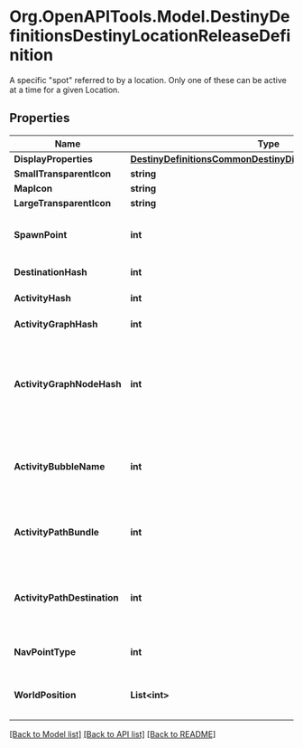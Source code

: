# Org.OpenAPITools.Model.DestinyDefinitionsDestinyLocationReleaseDefinition
A specific \"spot\" referred to by a location. Only one of these can be active at a time for a given Location.

## Properties

Name | Type | Description | Notes
------------ | ------------- | ------------- | -------------
**DisplayProperties** | [**DestinyDefinitionsCommonDestinyDisplayPropertiesDefinition**](DestinyDefinitionsCommonDestinyDisplayPropertiesDefinition.md) |  | [optional] 
**SmallTransparentIcon** | **string** |  | [optional] 
**MapIcon** | **string** |  | [optional] 
**LargeTransparentIcon** | **string** |  | [optional] 
**SpawnPoint** | **int** | If we had map information, this spawnPoint would be interesting. But sadly, we don&#39;t have that info. | [optional] 
**DestinationHash** | **int** | The Destination being pointed to by this location. | [optional] 
**ActivityHash** | **int** | The Activity being pointed to by this location. | [optional] 
**ActivityGraphHash** | **int** | The Activity Graph being pointed to by this location. | [optional] 
**ActivityGraphNodeHash** | **int** | The Activity Graph Node being pointed to by this location. (Remember that Activity Graph Node hashes are only unique within an Activity Graph: so use the combination to find the node being spoken of) | [optional] 
**ActivityBubbleName** | **int** | The Activity Bubble within the Destination. Look this up in the DestinyDestinationDefinition&#39;s bubbles and bubbleSettings properties. | [optional] 
**ActivityPathBundle** | **int** | If we had map information, this would tell us something cool about the path this location wants you to take. I wish we had map information. | [optional] 
**ActivityPathDestination** | **int** | If we had map information, this would tell us about path information related to destination on the map. Sad. Maybe you can do something cool with it. Go to town man. | [optional] 
**NavPointType** | **int** | The type of Nav Point that this represents. See the enumeration for more info. | [optional] 
**WorldPosition** | **List&lt;int&gt;** | Looks like it should be the position on the map, but sadly it does not look populated... yet? | [optional] 

[[Back to Model list]](../README.md#documentation-for-models) [[Back to API list]](../README.md#documentation-for-api-endpoints) [[Back to README]](../README.md)

